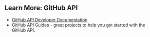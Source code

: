 ## Learn More: GitHub API

- [GitHub API Developer Documentation](https://developer.github.com/v3/)
- [GitHub API Guides](https://developer.github.com/guides/) - great projects to help you get started with the GitHub API.
